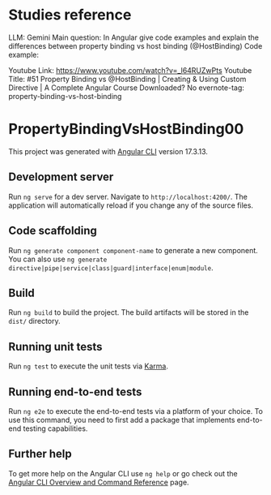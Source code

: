 # Studies reference
LLM: Gemini 
Main question: In Angular give code examples and explain the differences between property binding vs host binding (@HostBinding)
Code example:

Youtube Link: https://www.youtube.com/watch?v=_l64RUZwPts
Youtube Title: #51 Property Binding vs @HostBinding | Creating & Using Custom Directive | A Complete Angular Course
Downloaded? No 
evernote-tag: property-binding-vs-host-binding

# PropertyBindingVsHostBinding00

This project was generated with [Angular CLI](https://github.com/angular/angular-cli) version 17.3.13.

## Development server

Run `ng serve` for a dev server. Navigate to `http://localhost:4200/`. The application will automatically reload if you change any of the source files.

## Code scaffolding

Run `ng generate component component-name` to generate a new component. You can also use `ng generate directive|pipe|service|class|guard|interface|enum|module`.

## Build

Run `ng build` to build the project. The build artifacts will be stored in the `dist/` directory.

## Running unit tests

Run `ng test` to execute the unit tests via [Karma](https://karma-runner.github.io).

## Running end-to-end tests

Run `ng e2e` to execute the end-to-end tests via a platform of your choice. To use this command, you need to first add a package that implements end-to-end testing capabilities.

## Further help

To get more help on the Angular CLI use `ng help` or go check out the [Angular CLI Overview and Command Reference](https://angular.io/cli) page.

